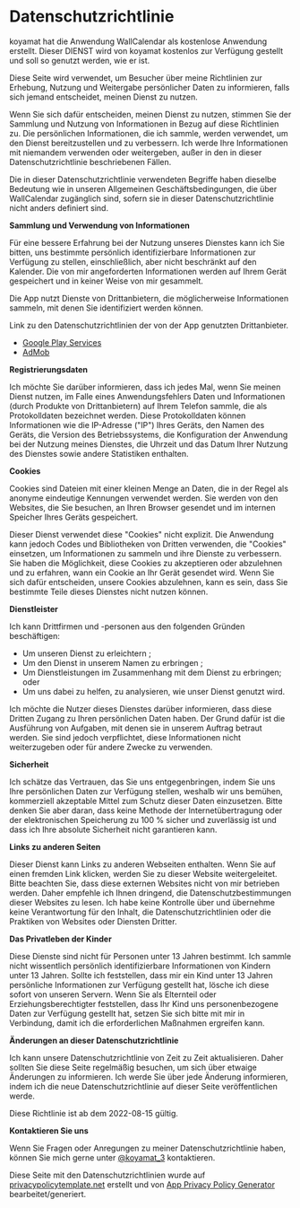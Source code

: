 # Datenschutzrichtlinie

koyamat hat die Anwendung WallCalendar als kostenlose Anwendung erstellt. Dieser DIENST wird von koyamat kostenlos zur Verfügung gestellt und soll so genutzt werden, wie er ist.

Diese Seite wird verwendet, um Besucher über meine Richtlinien zur Erhebung, Nutzung und Weitergabe persönlicher Daten zu informieren, falls sich jemand entscheidet, meinen Dienst zu nutzen.

Wenn Sie sich dafür entscheiden, meinen Dienst zu nutzen, stimmen Sie der Sammlung und Nutzung von Informationen in Bezug auf diese Richtlinien zu. Die persönlichen Informationen, die ich sammle, werden verwendet, um den Dienst bereitzustellen und zu verbessern. Ich werde Ihre Informationen mit niemandem verwenden oder weitergeben, außer in den in dieser Datenschutzrichtlinie beschriebenen Fällen.

Die in dieser Datenschutzrichtlinie verwendeten Begriffe haben dieselbe Bedeutung wie in unseren Allgemeinen Geschäftsbedingungen, die über WallCalendar zugänglich sind, sofern sie in dieser Datenschutzrichtlinie nicht anders definiert sind.

**Sammlung und Verwendung von Informationen**

Für eine bessere Erfahrung bei der Nutzung unseres Dienstes kann ich Sie bitten, uns bestimmte persönlich identifizierbare Informationen zur Verfügung zu stellen, einschließlich, aber nicht beschränkt auf den Kalender. Die von mir angeforderten Informationen werden auf Ihrem Gerät gespeichert und in keiner Weise von mir gesammelt.

Die App nutzt Dienste von Drittanbietern, die möglicherweise Informationen sammeln, mit denen Sie identifiziert werden können.

Link zu den Datenschutzrichtlinien der von der App genutzten Drittanbieter.

- [Google Play Services](https://www.google.com/policies/privacy/)
- [AdMob](https://support.google.com/admob/answer/6128543?hl=en)

**Registrierungsdaten**

Ich möchte Sie darüber informieren, dass ich jedes Mal, wenn Sie meinen Dienst nutzen, im Falle eines Anwendungsfehlers Daten und Informationen (durch Produkte von Drittanbietern) auf Ihrem Telefon sammle, die als Protokolldaten bezeichnet werden. Diese Protokolldaten können Informationen wie die IP-Adresse ("IP") Ihres Geräts, den Namen des Geräts, die Version des Betriebssystems, die Konfiguration der Anwendung bei der Nutzung meines Dienstes, die Uhrzeit und das Datum Ihrer Nutzung des Dienstes sowie andere Statistiken enthalten.

**Cookies**

Cookies sind Dateien mit einer kleinen Menge an Daten, die in der Regel als anonyme eindeutige Kennungen verwendet werden. Sie werden von den Websites, die Sie besuchen, an Ihren Browser gesendet und im internen Speicher Ihres Geräts gespeichert.

Dieser Dienst verwendet diese "Cookies" nicht explizit. Die Anwendung kann jedoch Codes und Bibliotheken von Dritten verwenden, die "Cookies" einsetzen, um Informationen zu sammeln und ihre Dienste zu verbessern. Sie haben die Möglichkeit, diese Cookies zu akzeptieren oder abzulehnen und zu erfahren, wann ein Cookie an Ihr Gerät gesendet wird. Wenn Sie sich dafür entscheiden, unsere Cookies abzulehnen, kann es sein, dass Sie bestimmte Teile dieses Dienstes nicht nutzen können.

**Dienstleister**

Ich kann Drittfirmen und -personen aus den folgenden Gründen beschäftigen:

- Um unseren Dienst zu erleichtern ;
- Um den Dienst in unserem Namen zu erbringen ;
- Um Dienstleistungen im Zusammenhang mit dem Dienst zu erbringen; oder
- Um uns dabei zu helfen, zu analysieren, wie unser Dienst genutzt wird.

Ich möchte die Nutzer dieses Dienstes darüber informieren, dass diese Dritten Zugang zu Ihren persönlichen Daten haben. Der Grund dafür ist die Ausführung von Aufgaben, mit denen sie in unserem Auftrag betraut werden. Sie sind jedoch verpflichtet, diese Informationen nicht weiterzugeben oder für andere Zwecke zu verwenden.

**Sicherheit**

Ich schätze das Vertrauen, das Sie uns entgegenbringen, indem Sie uns Ihre persönlichen Daten zur Verfügung stellen, weshalb wir uns bemühen, kommerziell akzeptable Mittel zum Schutz dieser Daten einzusetzen. Bitte denken Sie aber daran, dass keine Methode der Internetübertragung oder der elektronischen Speicherung zu 100 % sicher und zuverlässig ist und dass ich Ihre absolute Sicherheit nicht garantieren kann.

**Links zu anderen Seiten**

Dieser Dienst kann Links zu anderen Webseiten enthalten. Wenn Sie auf einen fremden Link klicken, werden Sie zu dieser Website weitergeleitet. Bitte beachten Sie, dass diese externen Websites nicht von mir betrieben werden. Daher empfehle ich Ihnen dringend, die Datenschutzbestimmungen dieser Websites zu lesen. Ich habe keine Kontrolle über und übernehme keine Verantwortung für den Inhalt, die Datenschutzrichtlinien oder die Praktiken von Websites oder Diensten Dritter.

**Das Privatleben der Kinder**

Diese Dienste sind nicht für Personen unter 13 Jahren bestimmt. Ich sammle nicht wissentlich persönlich identifizierbare Informationen von Kindern unter 13 Jahren. Sollte ich feststellen, dass mir ein Kind unter 13 Jahren persönliche Informationen zur Verfügung gestellt hat, lösche ich diese sofort von unseren Servern. Wenn Sie als Elternteil oder Erziehungsberechtigter feststellen, dass Ihr Kind uns personenbezogene Daten zur Verfügung gestellt hat, setzen Sie sich bitte mit mir in Verbindung, damit ich die erforderlichen Maßnahmen ergreifen kann.

**Änderungen an dieser Datenschutzrichtlinie**

Ich kann unsere Datenschutzrichtlinie von Zeit zu Zeit aktualisieren. Daher sollten Sie diese Seite regelmäßig besuchen, um sich über etwaige Änderungen zu informieren. Ich werde Sie über jede Änderung informieren, indem ich die neue Datenschutzrichtlinie auf dieser Seite veröffentlichen werde.

Diese Richtlinie ist ab dem 2022-08-15 gültig.

**Kontaktieren Sie uns**

Wenn Sie Fragen oder Anregungen zu meiner Datenschutzrichtlinie haben, können Sie mich gerne unter [@koyamat_3](https://twitter.com/koyamat_3) kontaktieren.

Diese Seite mit den Datenschutzrichtlinien wurde auf [privacypolicytemplate.net](https://privacypolicytemplate.net/) erstellt und von [App Privacy Policy Generator](https://app-privacy-policy-generator.nisrulz.com/) bearbeitet/generiert.
